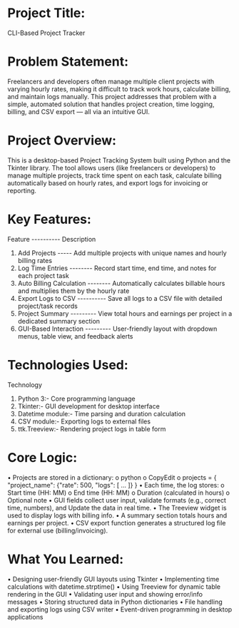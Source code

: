 

# Project Title:
 CLI-Based Project Tracker

# Problem Statement:
Freelancers and developers often manage multiple client projects with varying hourly rates,
making it difficult to track work hours, calculate billing, and maintain logs manually. This
project addresses that problem with a simple, automated solution that handles project
creation, time logging, billing, and CSV export — all via an intuitive GUI.

# Project Overview:
This is a desktop-based Project Tracking System built using Python and the Tkinter library.
The tool allows users (like freelancers or developers) to manage multiple projects, track time
spent on each task, calculate billing automatically based on hourly rates, and export logs for
invoicing or reporting.

# Key Features:
Feature           ----------           Description
1. Add Projects  -----                 Add multiple projects with unique names and hourly billing rates
2. Log Time Entries --------           Record start time, end time, and notes for each project task
3. Auto Billing Calculation --------    Automatically calculates billable hours and multiplies them by the hourly rate
4. Export Logs to CSV  ----------      Save all logs to a CSV file with detailed project/task records
5. Project Summary       ---------     View total hours and earnings per project in a dedicated summary section
6. GUI-Based Interaction ---------     User-friendly layout with dropdown menus, table view, and feedback alerts

# Technologies Used:
Technology 
1. Python 3:- Core programming language
2. Tkinter:- GUI development for desktop interface
3. Datetime module:- Time parsing and duration calculation
4. CSV module:- Exporting logs to external files
5. ttk.Treeview:- Rendering project logs in table form

# Core Logic:
• Projects are stored in a dictionary:
   o python
   o CopyEdit
   o projects = { "project_name": {"rate": 500, "logs": [ ... ]} }
• Each time, the log stores:
  o Start time (HH: MM)
  o End time (HH: MM)
  o Duration (calculated in hours)
  o Optional note
• GUI fields collect user input, validate formats (e.g., correct time, numbers), and
  Update the data in real time.
• The Treeview widget is used to display logs with billing info.
• A summary section totals hours and earnings per project.
• CSV export function generates a structured log file for external use (billing/invoicing).

# What You Learned:
• Designing user-friendly GUI layouts using Tkinter
• Implementing time calculations with datetime.strptime()
• Using Treeview for dynamic table rendering in the GUI
• Validating user input and showing error/info messages
• Storing structured data in Python dictionaries
• File handling and exporting logs using CSV writer
• Event-driven programming in desktop applications

